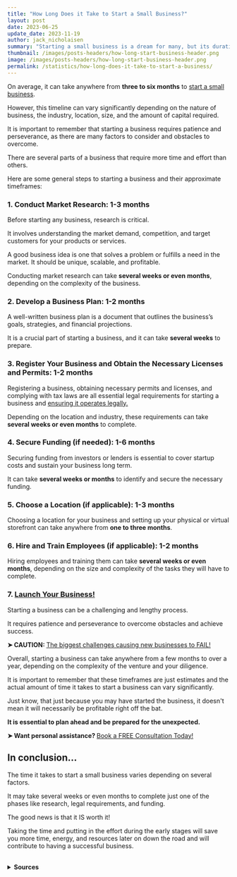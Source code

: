 ```yaml
---
title: "How Long Does it Take to Start a Small Business?"
layout: post
date: 2023-06-25
update_date: 2023-11-19
author: jack_nicholaisen
summary: "Starting a small business is a dream for many, but its duration depends on factors like type, location, experience, and resources."
thumbnail: /images/posts-headers/how-long-start-business-header.png
image: /images/posts-headers/how-long-start-business-header.png
permalink: /statistics/how-long-does-it-take-to-start-a-business/
---
```


On average, it can take anywhere from **three to six months** to [start a small business](https://www.businessinitiative.org/sole-proprietorship/examples/). 

However, this timeline can vary significantly depending on the nature of business, the industry, location, size, and the amount of capital required. 

It is important to remember that starting a business requires patience and perseverance, as there are many factors to consider and obstacles to overcome.

There are several parts of a business that require more time and effort than others. 

Here are some general steps to starting a business and their approximate timeframes:

### 1.  Conduct Market Research: 1-3 months

Before starting any business, research is critical. 

It involves understanding the market demand, competition, and target customers for your products or services. 

A good business idea is one that solves a problem or fulfills a need in the market. It should be unique, scalable, and profitable. 

Conducting market research can take **several weeks or even months**, depending on the complexity of the business.

### 2.  Develop a Business Plan: **1-2 months**

A well-written business plan is a document that outlines the business’s goals, strategies, and financial projections. 

It is a crucial part of starting a business, and it can take **several weeks** to prepare.

### 3.  Register Your Business and Obtain the Necessary Licenses and Permits: **1-2 months**

Registering a business, obtaining necessary permits and licenses, and complying with tax laws are all essential legal requirements for starting a business and [ensuring it operates legally.](https://www.businessinitiative.org/sole-proprietorship-vs-llc/) 

Depending on the location and industry, these requirements can take **several weeks or even months** to complete.

### 4.  Secure Funding (if needed): **1-6 months**

Securing funding from investors or lenders is essential to cover startup costs and sustain your business long term. 

It can take **several weeks or months** to identify and secure the necessary funding.

### 5.  Choose a Location (if applicable): **1-3 months**

Choosing a location for your business and setting up your physical or virtual storefront can take anywhere from **one to three months**.

### 6.  Hire and Train Employees (if applicable): **1-2 months**

Hiring employees and training them can take **several weeks or even months**, depending on the size and complexity of the tasks they will have to complete.

### 7.  [Launch Your Business!](https://www.businessinitiative.org/contact/)

Starting a business can be a challenging and lengthy process. 

It requires patience and perseverance to overcome obstacles and achieve success.

<p><b>➤ CAUTION: </b> <a href="https://www.businessinitiative.org/statistics/small-businesses/reasons-why-businesses-fail/" target="_blank"> The biggest challenges causing new businesses to FAIL!</a></p>

Overall, starting a business can take anywhere from a few months to over a year, depending on the complexity of the venture and your diligence. 

It is important to remember that these timeframes are just estimates and the actual amount of time it takes to start a business can vary significantly.

Just know, that just because you may have started the business, it doesn't mean it will necessarily be profitable right off the bat. 

**It is essential to plan ahead and be prepared for the unexpected.**

<p>
<b>➤ Want personal assistance? </b><a href="https://calendly.com/businessinitiative/30-minute-consultation-call" target="_blank">Book a FREE Consultation Today!</a>
</p>

## In conclusion...

The time it takes to start a small business varies depending on several factors. 

It may take several weeks or even months to complete just one of the phases like research, legal requirements, and funding. 

The good news is that it IS worth it!

Taking the time and putting in the effort during the early stages will save you more time, energy, and resources later on down the road and will contribute to having a successful business. 

<br>
<details>
<summary><b>Sources</b></summary>
<br>
<ul>
    <li><a href="https://fitsmallbusiness.com/how-to-start-your-own-business/">How to Start a Business: The Complete Guide</a> by Fit Small Business</li>
    <li><a href="https://www.nerdwallet.com/article/small-business/how-to-start-a-business?trk\\_location=ssrp\\\&trk\\_query=start%20a%20business\\\&trk\\_page=1\\\&trk\\_position=4">How to Start a Business in 15 Steps</a> by NerdWallet</li>
    <li><a href="https://www.businessnewsdaily.com/4686-how-to-start-a-business.html">How to Start a Business: A Step-by-Step Guide</a> by Business News Daily</li>
</ul>
</details>

